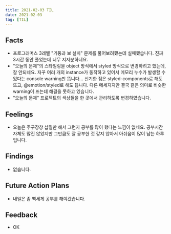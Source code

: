 ```yaml
---
title: 2021-02-03 TIL
date: 2021-02-03
tag: [TIL]
---
```


## Facts

- 프로그래머스 3레벨 "기둥과 보 설치" 문제를 풀어보려했는데 실패했습니다. 진짜 3시간 동안 풀었는데 너무 지저분하네요.
- "오늘의 문제"의 스타일링을 object 방식에서 styled 방식으로 변경하려고 했는데, 잘 안되네요. 자꾸 여러 개의 instance가 동작하고 있어서 메모리 누수가 발생할 수 있다는 console warning만 뜹니다... 신기한 점은 styled-components로 해도 뜨고, @emotion/styled로 해도 뜹니다. 다른 메세지지만 결국 같은 의미로 비슷한 warning이 뜨는데 해결을 못하고 있습니다.
- "오늘의 문제" 프로젝트의 색상들을 한 곳에서 관리하도록 변경하였습니다.

## Feelings

- 오늘은 주구장창 삽질만 해서 그런지 공부를 많이 했다는 느낌이 없네요. 공부시간 자체도 많진 않았지만 그만큼도 잘 공부한 것 같지 않아서 아쉬움이 많이 남는 하루입니다.

## Findings

- 없습니다.

## Future Action Plans

- 내일은 좀 빡세게 공부를 해야겠습니다.

## Feedback

- OK
